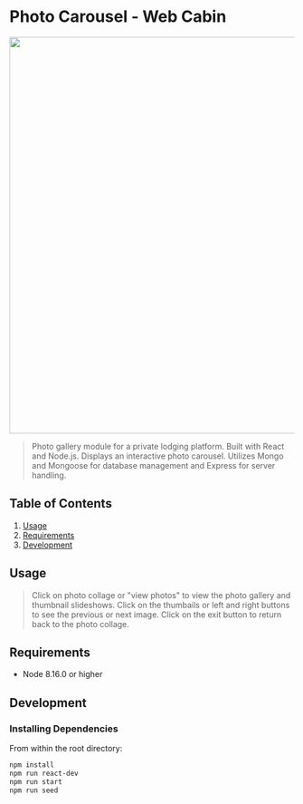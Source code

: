 # Photo Carousel - Web Cabin

<p align='center'>
  <img src="https://github.com/Web-Cabin/Photo-Gallery-Module/blob/master/photogallery-demo.gif" width="700px" align="center"/>
</p>  

> Photo gallery module for a private lodging platform. Built with React and Node.js. Displays an interactive photo carousel. Utilizes Mongo and Mongoose for database management and Express for server handling. 

## Table of Contents

1. [Usage](#Usage)
1. [Requirements](#requirements)
1. [Development](#development)

## Usage

> Click on photo collage or "view photos" to view the photo gallery and thumbnail slideshows. Click on the thumbails or left and right buttons to see the previous or next image. Click on the exit button to return back to the photo collage. 

## Requirements

- Node 8.16.0 or higher 

## Development

### Installing Dependencies

From within the root directory:

```sh
npm install
npm run react-dev
npm run start 
npm run seed
```



